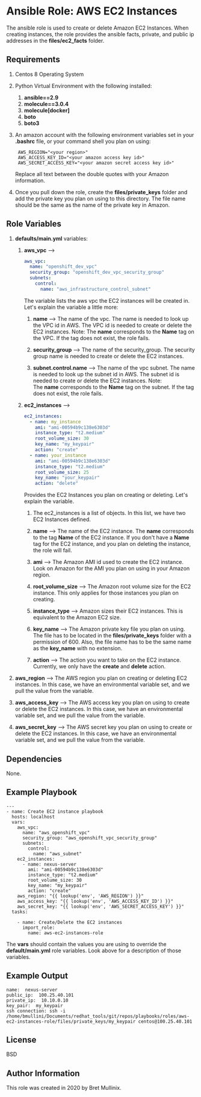 Ansible Role: AWS EC2 Instances
=========

The ansible role is used to create or delete Amazon EC2 Instances.  When creating instances,
the role provides the ansible facts, private, and public ip addresses in the **files/ec2_facts** folder.

Requirements
------------

1.  Centos 8 Operating System
1.  Python Virtual Environment with the following installed:

    1. **ansible==2.9**
    1. **molecule==3.0.4**
    1. **molecule[docker]**
    1. **boto**
    1. **boto3**

1. An amazon account with the following environment variables set in your **.bashrc** file, or your
   command shell you plan on using:
   
    ```shell script
     AWS_REGION="<your region>"
     AWS_ACCESS_KEY_ID="<your amazon access key id>"
     AWS_SECRET_ACCESS_KEY="<your amazon secret access key id>"
    ```
    
    Replace all text between the double quotes with your Amazon information.

1. Once you pull down the role, create the **files/private\_keys** folder and add the
   private key you plan on using to this directory.  The file name should be the same as
   the name of the private key in Amazon.
   
Role Variables
--------------

1. **defaults/main.yml** variables:

    1. **aws\_vpc** -->
    
        ```yaml
        aws_vpc:
          name: "openshift_dev_vpc"
          security_group: "openshift_dev_vpc_security_group"
          subnets:
            control:
              name: "aws_infrastructure_control_subnet"
        ```
       
       The variable lists the aws vpc the EC2 instances will be created in.
       Let's explain the variable a little more:
       
       1. **name** --> The name of the vpc. The name is needed to look up the VPC id in AWS.
          The VPC id is needed to create or delete the EC2 instances. Note:  The **name**
          corresponds to the **Name** tag on the VPC.  If the tag does not exist, the
          role fails.
       
       1. **security_group** --> The name of the security_group. The security group name is needed to create 
          or delete the EC2 instances.
          
       1. **subnet.control.name** --> The name of the vpc subnet. The name is needed to look up the 
          subnet id in AWS.  The subnet id is needed to create or delete the EC2 instances. Note:  
          The **name** corresponds to the **Name** tag on the subnet.  If the tag does not exist, 
          the role fails. 
          
    1. **ec2\_instances** --> 
       
          ```yaml
          ec2_instances:
            - name: my_instance
              ami: "ami-00594b9c138e6303d"
              instance_type: "t2.medium"
              root_volume_size: 30
              key_name: "my_keypair"
              action: "create"
            - name: your_instance
              ami: "ami-00594b9c138e6303d"
              instance_type: "t2.medium"
              root_volume_size: 25
              key_name: "your_keypair"
              action: "delete"
          ```
          Provides the EC2 Instances you plan on creating or deleting.  Let's explain the variable.
          
          1. The ec2_instances is a list of objects.  In this list, we have two EC2 Instances defined.
           
          1. **name** --> The name of the EC2 instance.  The **name** corresponds to the tag **Name**
            of the EC2 instance.  If you don't have a **Name** tag for the EC2 instance, and you plan
            on deleting the instance, the role will fail.
            
          1. **ami** --> The Amazon AMI id used to create the EC2 instance.  Look on Amazon for the AMI
             you plan on using in your Amazon region.
             
          1. **root_volume_size** --> The Amazon root volume size for the EC2 instance.  This only applies
             for those instances you plan on creating.
          
          1. **instance_type** --> Amazon sizes their EC2 instances.  This is equivalent to the Amazon
             EC2 size.
             
          1. **key_name** --> The Amazon private key file you plan on using.  The file has to be located
          in the **files/private_keys** folder with a permission of 600.  Also, the file name has to be
          the same name as the **key_name** with no extension.
          
          1. **action** --> The action you want to take on the EC2 instance.  Currently, we only have the
             **create** and **delete** action.
          
1. **aws\_region** --> The AWS region you plan on creating or deleting EC2 instances.  In this case,
   we have an environmental variable set, and we pull the value from the variable.

1. **aws\_access\_key** --> The AWS access key you plan on using to create or delete the EC2 instances.
   In this case, we have an environmental variable set, and we pull the value from the variable.

1. **aws\_secret\_key** --> The AWS secret key you plan on using to create or delete the EC2 instances.
   In this case, we have an environmental variable set, and we pull the value from the variable.      
   
Dependencies
------------

None.

Example Playbook
----------------

    ---
    - name: Create EC2 instance playbook
      hosts: localhost
      vars:
        aws_vpc:
          name: "aws_openshift_vpc"
          security_group: "aws_openshift_vpc_security_group"
          subnets:
            control:
              name: "aws_subnet"
        ec2_instances:
          - name: nexus-server
            ami: "ami-00594b9c138e6303d"
            instance_type: "t2.medium"
            root_volume_size: 30
            key_name: "my_keypair"
            action: "create"
        aws_region: "{{ lookup('env', 'AWS_REGION') }}"
        aws_access_key: "{{ lookup('env', 'AWS_ACCESS_KEY_ID') }}"
        aws_secret_key: "{{ lookup('env', 'AWS_SECRET_ACCESS_KEY') }}"
      tasks:
    
        - name: Create/Delete the EC2 instances
          import_role:
            name: aws-ec2-instances-role


The **vars** should contain the values you are using to override the **default/main.yml**
role variables.  Look above for a description of those variables.

Example Output
--------------

```text
name:  nexus-server
public_ip:  100.25.40.101
private_ip:  10.10.0.10
key_pair:  my_keypair
ssh connection: ssh -i /home/bmullini/Documents/redhat_tools/git/repos/playbooks/roles/aws-ec2-instances-role/files/private_keys/my_keypair centos@100.25.40.101
```


License
-------

BSD

Author Information
------------------

This role was created in 2020 by Bret Mullinix.

